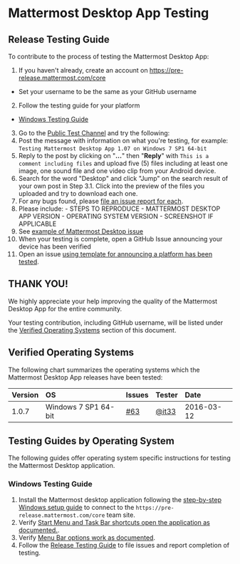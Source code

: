 # Mattermost Desktop App Testing

## Release Testing Guide

To contribute to the process of testing the Mattermost Desktop App: 

1. If you haven't already, create an account on https://pre-release.mattermost.com/core
  - Set your username to be the same as your GitHub username
2. Follow the testing guide for your platform
  - [Windows Testing Guide](#windows-testing-guide)
3. Go to the [Public Test Channel](https://pre-release.mattermost.com/core/channels/public-test-channel) and try the following: 
  1. Post the message with information on what you're testing, for example: `Testing Mattermost Desktop App 1.07 on Windows 7 SP1 64-bit`
  2. Reply to the post by clicking on "**...**" then "**Reply**" with `This is a comment including files` and upload five (5) files including at least one image, one sound file and one video clip from your Android device.
  3. Search for the word "Desktop" and click "Jump" on the search result of your own post in Step 3.1. Click into the preview of the files you uploaded and try to download each one.
4. For any bugs found, please [file an issue report for each](https://github.com/mattermost/desktop/blob/master/CONTRIBUTING.md#issue). 
  1. Please include: 
    - STEPS TO REPRODUCE
    - MATTERMOST DESKTOP APP VERSION
    - OPERATING SYSTEM VERSION 
    - SCREENSHOT IF APPLICABLE
  2. See [example of Mattermost Desktop issue](https://github.com/mattermost/desktop/issues/63)
5. When your testing is complete, open a GitHub Issue announcing your device has been verified
  1. Open an issue [using template for announcing a platform has been tested](https://github.com/mattermost/desktop/issues/70).
  
## THANK YOU!
We highly appreciate your help improving the quality of the Mattermost Desktop App for the entire community. 

Your testing contribution, including GitHub username, will be listed under the [Verified Operating Systems](TESTING.md#verified-operation-systems) section of this document.

## Verified Operating Systems 

The following chart summarizes the operating systems which the Mattermost Desktop App releases have been tested:

| Version | OS | Issues | Tester | Date |
|:--- |:--- |:--- |:--- |:--- |
| 1.0.7 | Windows 7 SP1 64-bit | [#63](https://github.com/mattermost/desktop/issues/63) | [@it33](https://github.com/it33) | 2016-03-12 |

## Testing Guides by Operating System

The following guides offer operating system specific instructions for testing the Mattermost Desktop application.

### Windows Testing Guide

1. Install the Mattermost desktop application following the [step-by-step Windows setup guide](docs/setup.md#step-by-step-windows-setup) to connect to the `https://pre-release.mattermost.com/core` team site.
2. Verify [Start Menu and Task Bar shortcuts open the application as documented.](docs/setup.md#start-menu-and-task-bar-shortcuts).
3. Verify [Menu Bar options work as documented](docs/setup.md#menu-bar).
4. Follow the [Release Testing Guide](#release-testing-guide) to file issues and report completion of testing.
